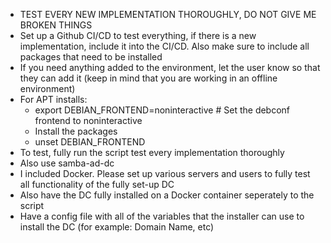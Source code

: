 - TEST EVERY NEW IMPLEMENTATION THOROUGHLY, DO NOT GIVE ME BROKEN THINGS
- Set up a Github CI/CD to test everything, if there is a new implementation, include it into the CI/CD. Also make sure to include all packages that need to be installed
- If you need anything added to the environment, let the user know so that they can add it (keep in mind that you are working in an offline environment)
- For APT installs:
  - export DEBIAN_FRONTEND=noninteractive # Set the debconf frontend to noninteractive
  - Install the packages
  - unset DEBIAN_FRONTEND
- To test, fully run the script test every implementation thoroughly
- Also use samba-ad-dc
- I included Docker. Please set up various servers and users to fully test all functionality of the fully set-up DC
- Also have the DC fully installed on a Docker container seperately to the script
- Have a config file with all of the variables that the installer can use to install the DC (for example: Domain Name, etc)
